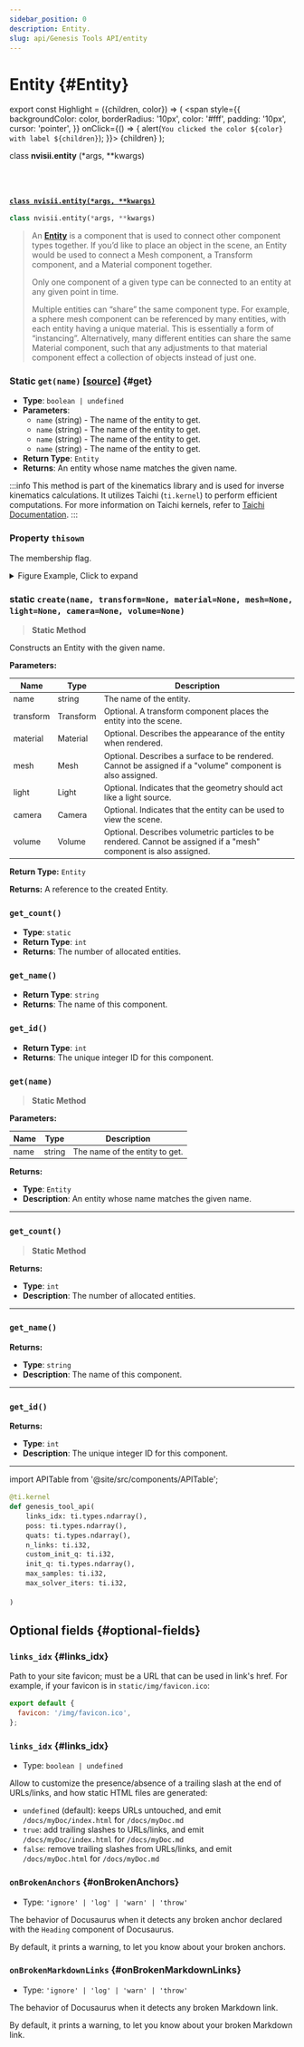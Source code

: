```yaml
---
sidebar_position: 0
description: Entity.
slug: api/Genesis Tools API/entity
---
```


# Entity {#Entity}

export const Highlight = ({children, color}) => (
  <span
    style={{
      backgroundColor: color,
      borderRadius: '10px',
      color: '#fff',
      padding: '10px',
      cursor: 'pointer',
    }}
    onClick={() => {
      alert(`You clicked the color ${color} with label ${children}`);
    }}>
    {children}
  </span>
);

<Highlight color="#79a2db">class **nvisii.entity** (*args, **kwargs)</Highlight>

<br />
<br />

**[`class nvisii.entity(*args, **kwargs)`](https://github.com/Genesis-Embodied-AI/genesis-embodied-ai.github.io)**

```python title="nvisii.entity"
class nvisii.entity(*args, **kwargs)
```

> An [**Entity**](https://github.com/Genesis-Embodied-AI/genesis-embodied-ai.github.io) is a component that is used to connect other component types together.
> If you’d like to place an object in the scene, an Entity would be used to connect a Mesh component, a Transform component, and a Material component together.
> 
> Only one component of a given type can be connected to an entity at any given point in time.
> 
> Multiple entities can “share” the same component type. For example, a sphere mesh component can be referenced by many entities, with each entity having a unique material. This is essentially a form of “instancing”. Alternatively, many different entities can share the same Material component, such that any adjustments to that material component effect a collection of objects instead of just one.


### Static **`get(name)`** [[source](https://github.com/Genesis-Embodied-AI/genesis-embodied-ai.github.io)]  {#get}


- **Type**: `boolean | undefined`
- **Parameters**: 
    - `name` (string) - The name of the entity to get.
    - `name` (string) - The name of the entity to get.
    - `name` (string) - The name of the entity to get.
    - `name` (string) - The name of the entity to get.
- **Return Type**: `Entity`
- **Returns**: An entity whose name matches the given name.

:::info
This method is part of the kinematics library and is used for inverse kinematics calculations. It utilizes Taichi (`ti.kernel`) to perform efficient computations. For more information on Taichi kernels, refer to [Taichi Documentation](https://taichi.graphics/docs/lang/articles/advanced/kernel).
:::

### Property **`thisown`**
The membership flag.

<details>
<summary>Figure Example, Click to expand</summary>

![](../../../../website/static/img/api_example.webp)
</details>


### static **`create(name, transform=None, material=None, mesh=None, light=None, camera=None, volume=None)`**
> **Static Method**

Constructs an Entity with the given name.

**Parameters:**

| Name       | Type       | Description |
|------------|------------|-------------|
| name       | string     | The name of the entity. |
| transform  | Transform  | Optional. A transform component places the entity into the scene. |
| material   | Material   | Optional. Describes the appearance of the entity when rendered. |
| mesh       | Mesh       | Optional. Describes a surface to be rendered. Cannot be assigned if a "volume" component is also assigned. |
| light      | Light      | Optional. Indicates that the geometry should act like a light source. |
| camera     | Camera     | Optional. Indicates that the entity can be used to view the scene. |
| volume     | Volume     | Optional. Describes volumetric particles to be rendered. Cannot be assigned if a "mesh" component is also assigned. |

**Return Type:** `Entity`

**Returns:**
A reference to the created Entity.




### `get_count()`

- **Type**: `static`
- **Return Type**: `int`
- **Returns**: The number of allocated entities.

### `get_name()`

- **Return Type**: `string`
- **Returns**: The name of this component.

### `get_id()`

- **Return Type**: `int`
- **Returns**: The unique integer ID for this component.


### `get(name)`
> **Static Method**

**Parameters:**

| Name | Type   | Description                  |
|------|--------|------------------------------|
| name | string | The name of the entity to get. |

**Returns:**

- **Type**: `Entity`
- **Description**: An entity whose name matches the given name.

---

### `get_count()`
> **Static Method**

**Returns:**

- **Type**: `int`
- **Description**: The number of allocated entities.

---

### `get_name()`

**Returns:**

- **Type**: `string`
- **Description**: The name of this component.

---

### `get_id()`

**Returns:**

- **Type**: `int`
- **Description**: The unique integer ID for this component.

---
import APITable from '@site/src/components/APITable';

```python title="classnvisii.entity(*args, **kwargs)"
@ti.kernel
def genesis_tool_api(
    links_idx: ti.types.ndarray(),
    poss: ti.types.ndarray(),
    quats: ti.types.ndarray(),
    n_links: ti.i32,
    custom_init_q: ti.i32,
    init_q: ti.types.ndarray(),
    max_samples: ti.i32,
    max_solver_iters: ti.i32,

)
```

## Optional fields {#optional-fields}

### `links_idx` {#links_idx}

Path to your site favicon; must be a URL that can be used in link's href. For example, if your favicon is in `static/img/favicon.ico`:

```js title="API 1"
export default {
  favicon: '/img/favicon.ico',
};
```

### `links_idx` {#links_idx}

- Type: `boolean | undefined`

Allow to customize the presence/absence of a trailing slash at the end of URLs/links, and how static HTML files are generated:

- `undefined` (default): keeps URLs untouched, and emit `/docs/myDoc/index.html` for `/docs/myDoc.md`
- `true`: add trailing slashes to URLs/links, and emit `/docs/myDoc/index.html` for `/docs/myDoc.md`
- `false`: remove trailing slashes from URLs/links, and emit `/docs/myDoc.html` for `/docs/myDoc.md`

### `onBrokenAnchors` {#onBrokenAnchors}

- Type: `'ignore' | 'log' | 'warn' | 'throw'`

The behavior of Docusaurus when it detects any broken anchor declared with the `Heading` component of Docusaurus.

By default, it prints a warning, to let you know about your broken anchors.

### `onBrokenMarkdownLinks` {#onBrokenMarkdownLinks}

- Type: `'ignore' | 'log' | 'warn' | 'throw'`

The behavior of Docusaurus when it detects any broken Markdown link.

By default, it prints a warning, to let you know about your broken Markdown link.
